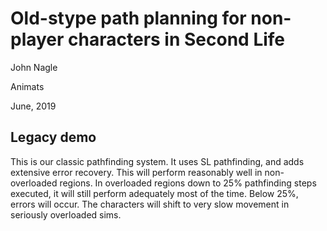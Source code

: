 # Old-stype path planning for non-player characters in Second Life

John Nagle

Animats

June, 2019


## Legacy demo
This is our classic pathfinding system. It uses SL pathfinding, and adds extensive error
recovery. This will perform reasonably well in non-overloaded regions. In overloaded 
regions down to 25% pathfinding steps executed, it will still perform adequately most 
of the time. Below 25%, errors will occur. The characters will shift to very slow movement
in seriously overloaded sims.
